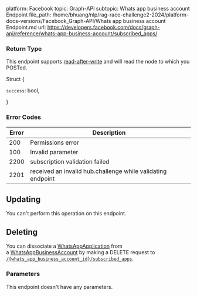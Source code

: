 platform: Facebook
topic: Graph-API
subtopic: Whats app business account Endpoint
file_path: /home/bhuang/nlp/rag-race-challenge2-2024/platform-docs-versions/Facebook_Graph-API/Whats app business account Endpoint.md
url: https://developers.facebook.com/docs/graph-api/reference/whats-app-business-account/subscribed_apps/

### Return Type

This endpoint supports [read-after-write](https://developers.facebook.com/docs/graph-api/advanced/#read-after-write) and will read the node to which you POSTed.

Struct {

`success`: bool,

}

### Error Codes

| Error | Description |
| --- | --- |
| 200 | Permissions error |
| 100 | Invalid parameter |
| 2200 | subscription validation failed |
| 2201 | received an invalid hub.challenge while validating endpoint |

## Updating

You can't perform this operation on this endpoint.

## Deleting

You can dissociate a [WhatsAppApplication](https://developers.facebook.com/docs/graph-api/reference/whats-app-application/) from a [WhatsAppBusinessAccount](https://developers.facebook.com/docs/graph-api/reference/whats-app-business-account/) by making a DELETE request to [`/{whats_app_business_account_id}/subscribed_apps`](https://developers.facebook.com/docs/graph-api/reference/whats-app-business-account/subscribed_apps/).

### Parameters

This endpoint doesn't have any parameters.